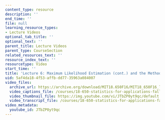 ```yaml
---
content_type: resource
description: ''
end_time: ''
file: null
learning_resource_types:
- Lecture Videos
optional_tab_title: ''
optional_text: ''
parent_title: Lecture Videos
parent_type: CourseSection
related_resources_text: ''
resource_index_text: ''
resourcetype: Video
start_time: ''
title: 'Lecture 6: Maximum Likelihood Estimation (cont.) and the Method of Moments'
uid: 5af4da18-4f53-affb-dd77-35963a084007
video_files:
  archive_url: https://archive.org/download/MIT18.650F16/MIT18_650F16_lec06_300k.mp4
  video_captions_file: /courses/18-650-statistics-for-applications-fall-2016/73c73736f4e75f10baf24f6a2ee5398e_JTbZP0yt9qc.vtt
  video_thumbnail_file: https://img.youtube.com/vi/JTbZP0yt9qc/default.jpg
  video_transcript_file: /courses/18-650-statistics-for-applications-fall-2016/548eba0b5268e66da22ceab71ea04581_JTbZP0yt9qc.pdf
video_metadata:
  youtube_id: JTbZP0yt9qc
---
```

